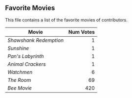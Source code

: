 ## Favorite Movies

This file contains a list of the favorite movies of contributors.

 Movie | Num Votes
---|--:|
 *Shawshank Redemption* | 1
 *Sunshine* | 1
 *Pan's Labyrinth* | 1
 *Animal Crackers* | 1
 *Watchmen* | 6
 *The Room* | 69
 *Bee Movie* | 420
